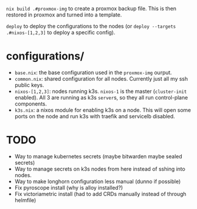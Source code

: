 `nix build .#proxmox-img` to create a proxmox backup file. This is then restored in proxmox and turned into a template.

`deploy` to deploy the configurations to the nodes (or `deploy --targets .#nixos-[1,2,3]` to deploy a specific config).

# configurations/
* `base.nix`: the base configuration used in the `proxmox-img` ourput.
* `common.nix`: shared configuration for all nodes. Currently just all my ssh public keys.
* `nixos-[1,2,3]`: nodes running k3s. `nixos-1` is the master (`cluster-init` enabled). All 3 are running as k3s `server`s, so they all run control-plane components.
* `k3s.nix`: a nixos module for enabling k3s on a node. This will open some ports on the node and run k3s with traefik and servicelb disabled.

# TODO
* Way to manage kubernetes secrets (maybe bitwarden maybe sealed secrets)
* Way to manage secrets on k3s nodes from here instead of sshing into nodes.
* Way to make longhorn configuration less manual (dunno if possible)
* Fix pyroscope install (why is alloy installed?)
* Fix victoriametric install (had to add CRDs manually instead of through helmfile)

